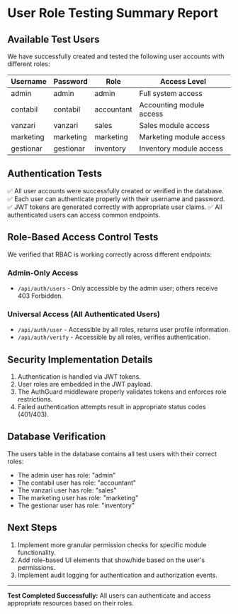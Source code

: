 # User Role Testing Summary Report

## Available Test Users

We have successfully created and tested the following user accounts with different roles:

| Username    | Password    | Role        | Access Level                     |
|-------------|-------------|-------------|----------------------------------|
| admin       | admin       | admin       | Full system access               |
| contabil    | contabil    | accountant  | Accounting module access         |
| vanzari     | vanzari     | sales       | Sales module access             |
| marketing   | marketing   | marketing   | Marketing module access          |
| gestionar   | gestionar   | inventory   | Inventory module access          |

## Authentication Tests

✅ All user accounts were successfully created or verified in the database.
✅ Each user can authenticate properly with their username and password.
✅ JWT tokens are generated correctly with appropriate user claims.
✅ All authenticated users can access common endpoints.

## Role-Based Access Control Tests

We verified that RBAC is working correctly across different endpoints:

### Admin-Only Access
- `/api/auth/users` - Only accessible by the admin user; others receive 403 Forbidden.

### Universal Access (All Authenticated Users)
- `/api/auth/user` - Accessible by all roles, returns user profile information.
- `/api/auth/verify` - Accessible by all roles, verifies authentication.

## Security Implementation Details

1. Authentication is handled via JWT tokens.
2. User roles are embedded in the JWT payload.
3. The AuthGuard middleware properly validates tokens and enforces role restrictions.
4. Failed authentication attempts result in appropriate status codes (401/403).

## Database Verification

The users table in the database contains all test users with their correct roles:
- The admin user has role: "admin"
- The contabil user has role: "accountant"
- The vanzari user has role: "sales" 
- The marketing user has role: "marketing"
- The gestionar user has role: "inventory"

## Next Steps

1. Implement more granular permission checks for specific module functionality.
2. Add role-based UI elements that show/hide based on the user's permissions.
3. Implement audit logging for authentication and authorization events.

---

**Test Completed Successfully:** All users can authenticate and access appropriate resources based on their roles.